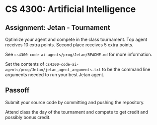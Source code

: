 CS 4300: Artificial Intelligence
===============================================

Assignment: Jetan - Tournament
----------------------------------------------------

Optimize your agent and compete in the class tournament.  Top agent receives 10 extra points.  Second
place receives 5 extra points.

See `cs4300-code-ai-agents/prog/Jetan/README.md` for more information.

Set the contents of `cs4300-code-ai-agents/prog/Jetan/jetan_agent_arguments.txt`
to be the command line arguments needed to run your best Jetan agent.

Passoff
-------

Submit your source code by committing and pushing the repository.

Attend class the day of the tournament and compete to get credit and possibly bonus credit.
